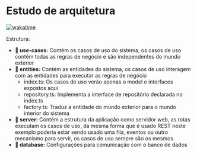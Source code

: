 # Estudo de arquitetura

[![wakatime](https://wakatime.com/badge/user/39c2fee3-cb5d-4881-9643-2d279b5b87d1/project/a3ceef5a-4000-48ba-a32e-3743ed153121.svg?style=flat)](https://wakatime.com/badge/user/39c2fee3-cb5d-4881-9643-2d279b5b87d1/project/a3ceef5a-4000-48ba-a32e-3743ed153121)

Estrutura:

- **:file_folder: use-cases:** Contém os casos de uso do sistema, os casos de uso contém todas as regras de negócio e são independentes do mundo exterior
- **:file_folder: entities:** Contém as entidades do sistema, os casos de uso interagem com as entidades para executar as regras de negócio
    - index.ts: Os casos de uso verão apenas o model e interfaces expostos aqui
    - repository.ts: Implementa a interface de repositório declarada no index.ts
    - factory.ts: Traduz a entidade do mundo exterior para o mundo interior do sistema
- **:file_folder: server:** Contém a estrutura da aplicação como servidor web, as rotas executam os casos de uso, da mesma forma que é usado REST neste exemplo poderia estar sendo usado uma fila, eventos ou outro mecanismo para servir, os casos de uso sempre são os mesmos
- **:file_folder: database:** Configurações para comunicação com o banco de dados